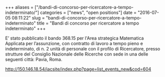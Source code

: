 +++
aliases = ["/bandi-di-concorso-per-ricercatore-a-tempo-indeterminato/"]
categories = ["news", "open positions"]
date = "2016-07-05 08:11:22"
slug = "bandi-di-concorso-per-ricercatore-a-tempo-indeterminato"
title = "Bandi di concorso per ricercatore a tempo indeterminato"
+++
<div class="gmail_default">

E’ stato pubblicato il bando 368.15 per l'Area strategica Matematica
Applicata per l’assunzione, con contratto di lavoro a tempo pieno e
indeterminato, di n. 2 unità di personale con il profilo di Ricercatore,
presso strutture del Consiglio Nazionale delle Ricerche con sede in una
delle seguenti città: Pavia, Roma.

</div>

<div class="gmail_default">

</div>

<http://150.146.18.54/iacsite/index.php?page=list_events_new&cod=604>
